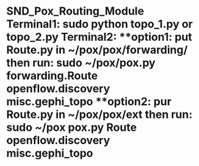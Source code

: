 # SND_Pox_Routing_Module Terminal1:  sudo python topo_1.py or topo_2.py Terminal2:  **option1: put Route.py in ~/pox/pox/forwarding/ then run:  sudo ~/pox/pox.py forwarding.Route openflow.discovery misc.gephi_topo  **option2: pur Route.py in ~/pox/pox/ext then run: sudo ~/pox pox.py Route openflow.discovery misc.gephi_topo
